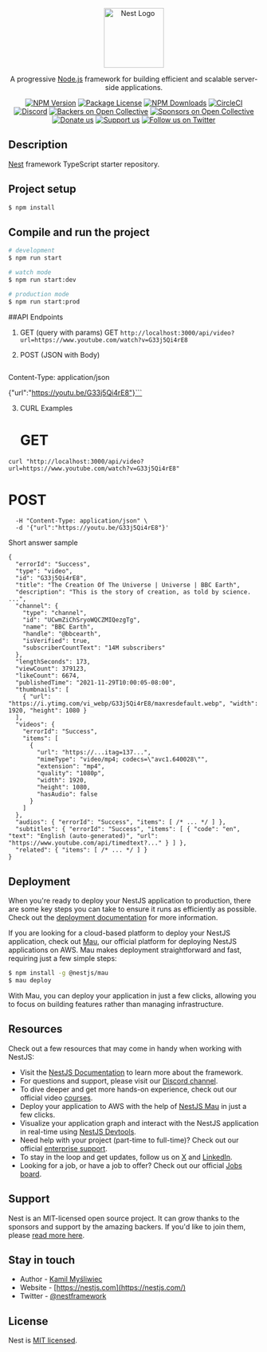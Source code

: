 <p align="center">
  <a href="http://nestjs.com/" target="blank"><img src="https://nestjs.com/img/logo-small.svg" width="120" alt="Nest Logo" /></a>
</p>

[circleci-image]: https://img.shields.io/circleci/build/github/nestjs/nest/master?token=abc123def456
[circleci-url]: https://circleci.com/gh/nestjs/nest

  <p align="center">A progressive <a href="http://nodejs.org" target="_blank">Node.js</a> framework for building efficient and scalable server-side applications.</p>
    <p align="center">
<a href="https://www.npmjs.com/~nestjscore" target="_blank"><img src="https://img.shields.io/npm/v/@nestjs/core.svg" alt="NPM Version" /></a>
<a href="https://www.npmjs.com/~nestjscore" target="_blank"><img src="https://img.shields.io/npm/l/@nestjs/core.svg" alt="Package License" /></a>
<a href="https://www.npmjs.com/~nestjscore" target="_blank"><img src="https://img.shields.io/npm/dm/@nestjs/common.svg" alt="NPM Downloads" /></a>
<a href="https://circleci.com/gh/nestjs/nest" target="_blank"><img src="https://img.shields.io/circleci/build/github/nestjs/nest/master" alt="CircleCI" /></a>
<a href="https://discord.gg/G7Qnnhy" target="_blank"><img src="https://img.shields.io/badge/discord-online-brightgreen.svg" alt="Discord"/></a>
<a href="https://opencollective.com/nest#backer" target="_blank"><img src="https://opencollective.com/nest/backers/badge.svg" alt="Backers on Open Collective" /></a>
<a href="https://opencollective.com/nest#sponsor" target="_blank"><img src="https://opencollective.com/nest/sponsors/badge.svg" alt="Sponsors on Open Collective" /></a>
  <a href="https://paypal.me/kamilmysliwiec" target="_blank"><img src="https://img.shields.io/badge/Donate-PayPal-ff3f59.svg" alt="Donate us"/></a>
    <a href="https://opencollective.com/nest#sponsor"  target="_blank"><img src="https://img.shields.io/badge/Support%20us-Open%20Collective-41B883.svg" alt="Support us"></a>
  <a href="https://twitter.com/nestframework" target="_blank"><img src="https://img.shields.io/twitter/follow/nestframework.svg?style=social&label=Follow" alt="Follow us on Twitter"></a>
</p>
  <!--[![Backers on Open Collective](https://opencollective.com/nest/backers/badge.svg)](https://opencollective.com/nest#backer)
  [![Sponsors on Open Collective](https://opencollective.com/nest/sponsors/badge.svg)](https://opencollective.com/nest#sponsor)-->

## Description

[Nest](https://github.com/nestjs/nest) framework TypeScript starter repository.

## Project setup

```bash
$ npm install
```

## Compile and run the project

```bash
# development
$ npm run start

# watch mode
$ npm run start:dev

# production mode
$ npm run start:prod
```

##API Endpoints
1) GET (query with params)
GET ```http://localhost:3000/api/video?url=https://www.youtube.com/watch?v=G33j5Qi4rE8```

2) POST (JSON with Body)
   ```POST http://localhost:3000/api/video
Content-Type: application/json

{"url":"https://youtu.be/G33j5Qi4rE8"}```

3) CURL Examples
   # GET
```curl "http://localhost:3000/api/video?url=https://www.youtube.com/watch?v=G33j5Qi4rE8"```

# POST
```curl -X POST "http://localhost:3000/api/video" \
  -H "Content-Type: application/json" \
  -d '{"url":"https://youtu.be/G33j5Qi4rE8"}'
```
Short answer sample
```
{
  "errorId": "Success",
  "type": "video",
  "id": "G33j5Qi4rE8",
  "title": "The Creation Of The Universe | Universe | BBC Earth",
  "description": "This is the story of creation, as told by science. ...",
  "channel": {
    "type": "channel",
    "id": "UCwmZiChSryoWQCZMIQezgTg",
    "name": "BBC Earth",
    "handle": "@bbcearth",
    "isVerified": true,
    "subscriberCountText": "14M subscribers"
  },
  "lengthSeconds": 173,
  "viewCount": 379123,
  "likeCount": 6674,
  "publishedTime": "2021-11-29T10:00:05-08:00",
  "thumbnails": [
    { "url": "https://i.ytimg.com/vi_webp/G33j5Qi4rE8/maxresdefault.webp", "width": 1920, "height": 1080 }
  ],
  "videos": {
    "errorId": "Success",
    "items": [
      {
        "url": "https://...itag=137...",
        "mimeType": "video/mp4; codecs=\"avc1.640028\"",
        "extension": "mp4",
        "quality": "1080p",
        "width": 1920,
        "height": 1080,
        "hasAudio": false
      }
    ]
  },
  "audios": { "errorId": "Success", "items": [ /* ... */ ] },
  "subtitles": { "errorId": "Success", "items": [ { "code": "en", "text": "English (auto-generated)", "url": "https://www.youtube.com/api/timedtext?..." } ] },
  "related": { "items": [ /* ... */ ] }
}
```

## Deployment

When you're ready to deploy your NestJS application to production, there are some key steps you can take to ensure it runs as efficiently as possible. Check out the [deployment documentation](https://docs.nestjs.com/deployment) for more information.

If you are looking for a cloud-based platform to deploy your NestJS application, check out [Mau](https://mau.nestjs.com), our official platform for deploying NestJS applications on AWS. Mau makes deployment straightforward and fast, requiring just a few simple steps:

```bash
$ npm install -g @nestjs/mau
$ mau deploy
```

With Mau, you can deploy your application in just a few clicks, allowing you to focus on building features rather than managing infrastructure.

## Resources

Check out a few resources that may come in handy when working with NestJS:

- Visit the [NestJS Documentation](https://docs.nestjs.com) to learn more about the framework.
- For questions and support, please visit our [Discord channel](https://discord.gg/G7Qnnhy).
- To dive deeper and get more hands-on experience, check out our official video [courses](https://courses.nestjs.com/).
- Deploy your application to AWS with the help of [NestJS Mau](https://mau.nestjs.com) in just a few clicks.
- Visualize your application graph and interact with the NestJS application in real-time using [NestJS Devtools](https://devtools.nestjs.com).
- Need help with your project (part-time to full-time)? Check out our official [enterprise support](https://enterprise.nestjs.com).
- To stay in the loop and get updates, follow us on [X](https://x.com/nestframework) and [LinkedIn](https://linkedin.com/company/nestjs).
- Looking for a job, or have a job to offer? Check out our official [Jobs board](https://jobs.nestjs.com).

## Support

Nest is an MIT-licensed open source project. It can grow thanks to the sponsors and support by the amazing backers. If you'd like to join them, please [read more here](https://docs.nestjs.com/support).

## Stay in touch

- Author - [Kamil Myśliwiec](https://twitter.com/kammysliwiec)
- Website - [https://nestjs.com](https://nestjs.com/)
- Twitter - [@nestframework](https://twitter.com/nestframework)

## License

Nest is [MIT licensed](https://github.com/nestjs/nest/blob/master/LICENSE).
